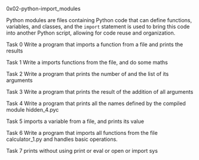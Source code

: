 0x02-python-import_modules

Python modules are files containing Python code that can define functions, variables, and classes, and the `import` statement is used to bring this code into another Python script, allowing for code reuse and organization.

Task 0 Write a program that imports a function from a file and prints the results

Task 1 Write a imports functions from the file, and do some maths

Task 2 Write a program that prints the number of and the list of its arguments

Task 3 Write a program that prints the result of the addition of all arguments

Task 4 Write a program that prints all the names defined by the compiled module hidden_4.pyc 

Task 5 imports a variable from a file, and prints its value

Task 6 Write a program that imports all functions from the file calculator_1.py and handles basic operations.

Task 7 prints without using print or eval or open or import sys


